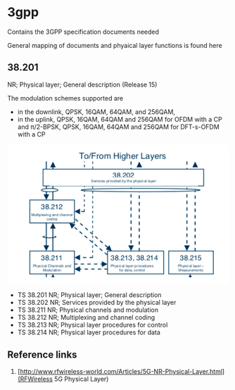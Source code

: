 # 3gpp
Contains the 3GPP specification documents needed

General mapping of documents  and phyaical layer functions is found here
## 38.201
NR; Physical layer; General description
(Release 15)

The modulation schemes supported are 
-	in the downlink, QPSK, 16QAM, 64QAM, and 256QAM,
-	in the uplink, QPSK, 16QAM, 64QAM and 256QAM for OFDM with a CP and π/2-BPSK, QPSK, 16QAM, 64QAM and 256QAM for DFT-s-OFDM with a CP

![Relation between Physical Layer specifications](images/phy_specs.png)

* TS 38.201	NR; Physical layer; General description	 
* TS 38.202	NR; Services provided by the physical layer	 
* TS 38.211	NR; Physical channels and modulation	 
* TS 38.212	NR; Multiplexing and channel coding	 
* TS 38.213	NR; Physical layer procedures for control	 
* TS 38.214	NR; Physical layer procedures for data


## Reference links
1. [http://www.rfwireless-world.com/Articles/5G-NR-Physical-Layer.html](RFWireless 5G Physical Layer)
